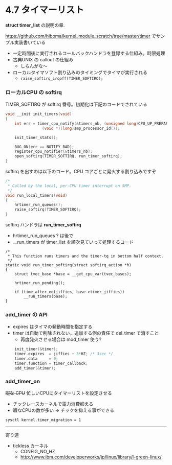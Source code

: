 # 4.7 タイマーリスト

**struct timer_list** の説明の章.

https://github.com/hiboma/kernel_module_scratch/tree/master/timer でサンプル実装書いている

 * 一定時間後に実行されるコールバックハンドラを登録する仕組み。時限処理
 * 古典UNIX の callout の仕組み
   * しらんがな〜
 * ローカルタイマソフト割り込みのタイミングでタイマが実行される
   * `raise_softirq_irqoff(TIMER_SOFTIRQ);`

### ローカルCPU の softirq

TIMER_SOFTIRQ が softirq 番号。初期化は下記のコードでされている

```c   
void __init init_timers(void)
{
	int err = timer_cpu_notify(&timers_nb, (unsigned long)CPU_UP_PREPARE,
				(void *)(long)smp_processor_id());

	init_timer_stats();

	BUG_ON(err == NOTIFY_BAD);
	register_cpu_notifier(&timers_nb);
	open_softirq(TIMER_SOFTIRQ, run_timer_softirq);
}
```

softirq を出すのは以下のコード。CPU コアごとに発火する割り込みですぞ

```c
/*
 * Called by the local, per-CPU timer interrupt on SMP.
 */
void run_local_timers(void)
{
	hrtimer_run_queues();
	raise_softirq(TIMER_SOFTIRQ);
}
```

softirq ハンドラは **run_timer_softirq**

 * hrtimer_run_queues ? は後で
 * __run_timers が timer_list を順次見ていって処理するコード

```
/*
 * This function runs timers and the timer-tq in bottom half context.
 */
static void run_timer_softirq(struct softirq_action *h)
{
	struct tvec_base *base = __get_cpu_var(tvec_bases);

	hrtimer_run_pending();

	if (time_after_eq(jiffies, base->timer_jiffies))
		__run_timers(base);
}
```

### add_timer の API

 * expires はタイマの発動時間を指定する
 * timer は自動で削除されない。追加する側の責任で del_timer で消すこと
   * 再度発火させる場合は mod_timer 使う?

```c
	init_timer(&timer);
	timer.expires  = jiffies + 3*HZ; /* 3sec */
	timer.data     = 0;
	timer.function = timer_callback;
	add_timer(&timer);
```

### add_timer_on

~~暇な CPU~~ 忙しいCPUにタイマーリストを設定させる

 * チックレースカーネルで電力消費抑える
 * 暇なCPUの数が多い => チックを抑える事ができる

```
sysctl kernel.timer_migration = 1
```

----

寄り道

 * tickless カーネル
   * CONFIG_NO_HZ
   * http://www.ibm.com/developerworks/jp/linux/library/l-green-linux/
